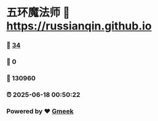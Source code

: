 # 五环魔法师 :link: https://russianqin.github.io 
### :page_facing_up: [34](https://russianqin.github.io/tag.html) 
### :speech_balloon: 0 
### :hibiscus: 130960 
### :alarm_clock: 2025-06-18 00:50:22 
### Powered by :heart: [Gmeek](https://github.com/Meekdai/Gmeek)
